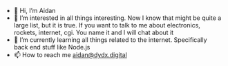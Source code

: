 - 👋 Hi, I’m Aidan
- 👀 I’m interested in all things interesting. Now I know that might be quite a large list, but it is true. If you want to talk to me about electronics, rockets, internet, cgi. You name it and I will chat about it
- 🌱 I’m currently learning all things related to the internet. Specifically back end stuff like Node.js
- 📫 How to reach me aidan@dydx.digital

<!---
AiDyDX/AiDyDX is a ✨ special ✨ repository because its `README.md` (this file) appears on your GitHub profile.
You can click the Preview link to take a look at your changes.
--->

